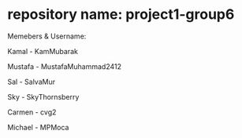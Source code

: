 # repository name: project1-group6

Memebers & Username:

Kamal - KamMubarak

Mustafa - MustafaMuhammad2412

Sal - SalvaMur

Sky - SkyThornsberry

Carmen - cvg2
  
Michael - MPMoca
